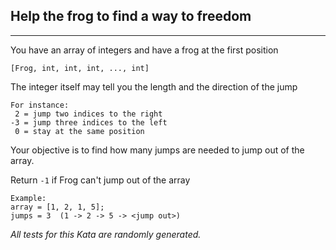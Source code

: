 ## Help the frog to find a way to freedom

---

You have an array of integers and have a frog at the first position

`[Frog, int, int, int, ..., int]`

The integer itself may tell you the length and the direction of the jump

```
For instance:
 2 = jump two indices to the right
-3 = jump three indices to the left
 0 = stay at the same position
```

Your objective is to find how many jumps are needed to jump out of the array.

Return `-1` if Frog can't jump out of the array

```
Example:
array = [1, 2, 1, 5]; 
jumps = 3  (1 -> 2 -> 5 -> <jump out>)
```

*All tests for this Kata are randomly generated.*
